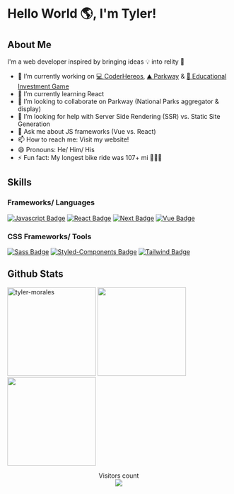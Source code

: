 # Hello World 🌎, I'm Tyler!

## About Me
I'm a web developer inspired by bringing ideas 💡 into relity 🚀

- 🔭 I’m currently working on [💻 CoderHereos](https://github.com/CoderHeroes/codeyourdreams-frontend), [⛰ Parkway](https://github.com/tyler-morales/NationalParkWebApp) & [💸 Educational Investment Game](https://github.com/The-Design-Lab/EAC-game)
- 🌱 I’m currently learning React
- 👯 I’m looking to collaborate on Parkway (National Parks aggregator & display)
- 🤔 I’m looking for help with Server Side Rendering (SSR) vs. Static Site Generation
- 💬 Ask me about JS frameworks (Vue vs. React)
- 📫 How to reach me: Visit my website!
- 😄 Pronouns: He/ Him/ His
- ⚡ Fun fact: My longest bike ride was 107+ mi 🚴🏻‍♂️


## Skills
### Frameworks/ Languages
[![Javascript Badge](https://img.shields.io/badge/-Javascript-F0DB4F?style=for-the-badge&labelColor=black&logo=javascript&logoColor=F0DB4F)](#)
[![React Badge](https://img.shields.io/badge/-React-61DAFB?style=for-the-badge&labelColor=black&logo=react&logoColor=61DAFB)](#)
[![Next Badge](https://img.shields.io/badge/-Next-white?style=for-the-badge&labelColor=black&logo=next.js&logoColor=white)](#)
[![Vue Badge](https://img.shields.io/badge/-Vue-4FC08D?style=for-the-badge&labelColor=black&logo=vue.js&logoColor=4FC08D)](#)

### CSS Frameworks/ Tools
[![Sass Badge](https://img.shields.io/badge/-sass-CC6699?style=for-the-badge&labelColor=black&logo=sass&logoColor=CC6699)](#)
[![Styled-Components Badge](https://img.shields.io/badge/-styledcomponents-DB7093?style=for-the-badge&labelColor=black&logo=styled-components&logoColor=#DB7093)](#)
[![Tailwind Badge](https://img.shields.io/badge/-tailwind-38B2AC?style=for-the-badge&labelColor=black&logo=tailwindcss&logoColor=38B2AC)](#)


## Github Stats
<div>
<img src="https://github-readme-streak-stats.herokuapp.com/?user=tyler-morales&theme=blueberry" alt="tyler-morales" height="200px"/>
<img src="https://github-readme-stats.vercel.app/api?username=tyler-morales&count_private=true&show_icons=true&theme=blueberry" height="200px"/>
<img src="https://github-readme-stats.vercel.app/api/top-langs/?username=tyler-morales&show_icons=true&layout=compact&cache_seconds=1800&langs_count=8&theme=blueberry&count_private=true&show_icons=true" height="200px"/>
</div>



<p align="center"> 
  Visitors count<br>
  <img src="https://profile-counter.glitch.me/tyler-morales/count.svg" />
</p>



<!--
**tyler-morales/tyler-morales** is a ✨ _special_ ✨ repository because its `README.md` (this file) appears on your GitHub profile.

Here are some ideas to get you started:

- 🔭 I’m currently working on ...
- 🌱 I’m currently learning ...
- 👯 I’m looking to collaborate on ...
- 🤔 I’m looking for help with ...
- 💬 Ask me about ...
- 📫 How to reach me: ...
- 😄 Pronouns: ...
- ⚡ Fun fact: ...

## 📬 Contact Me
[![Linkedin Badge](https://img.shields.io/badge/-anirudhemmadi-blue?style=flat-square&logo=Linkedin&logoColor=white&link=https://www.linkedin.com/in/anirudhemmadi/)](https://www.linkedin.com/in/anirudhemmadi/)

-->
